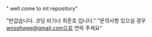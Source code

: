 " well come to mt repository" 


"반갑습니다. 코딩 비기너 최준호 입니다."
"문의사항 있으실 경우 wnsghqwe@gmail.com으로 연락 주세요"
